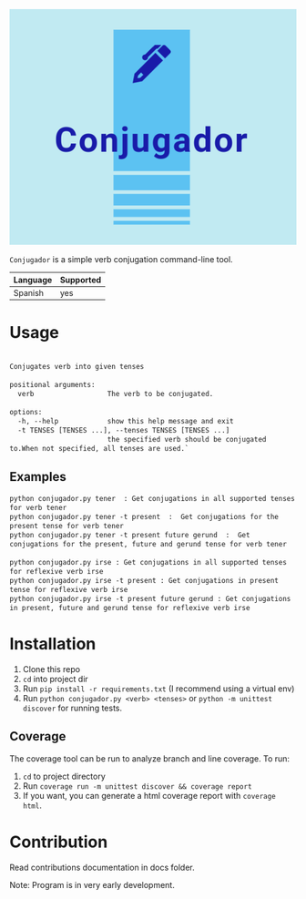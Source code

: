 ![logo](/docs/img/logo.png)

`Conjugador` is a simple verb conjugation command-line tool.

| Language | Supported |
|----------|-----------|
|Spanish   |  yes      |

# Usage
```usage: Conjugador [-h] [-t TENSES [TENSES ...]] verb

Conjugates verb into given tenses

positional arguments:
  verb                  The verb to be conjugated.

options:
  -h, --help            show this help message and exit
  -t TENSES [TENSES ...], --tenses TENSES [TENSES ...]
                        the specified verb should be conjugated to.When not specified, all tenses are used.`
```


## Examples
```
python conjugador.py tener  : Get conjugations in all supported tenses for verb tener
python conjugador.py tener -t present  :  Get conjugations for the present tense for verb tener
python conjugador.py tener -t present future gerund  :  Get conjugations for the present, future and gerund tense for verb tener

python conjugador.py irse : Get conjugations in all supported tenses for reflexive verb irse
python conjugador.py irse -t present : Get conjugations in present tense for reflexive verb irse
python conjugador.py irse -t present future gerund : Get conjugations in present, future and gerund tense for reflexive verb irse

```

# Installation
1. Clone this repo
2. `cd` into project dir
2. Run `pip install -r requirements.txt` (I recommend using a virtual env)
4. Run `python conjugador.py <verb> <tenses>` or `python -m unittest discover` for running tests.

## Coverage
The coverage tool can be run to analyze branch and line coverage.
To run:
1. `cd` to project directory
2. Run `coverage run -m unittest discover && coverage report`
3. If you want, you can generate a html coverage report with `coverage html`.

# Contribution
Read contributions documentation in docs folder.

Note: Program is in very early development.
